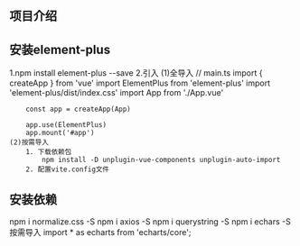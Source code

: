 ## 项目介绍

## 安装element-plus
 1.npm install element-plus --save
 2.引入
    (1)全导入
        // main.ts
        import { createApp } from 'vue'
        import ElementPlus from 'element-plus'
        import 'element-plus/dist/index.css'
        import App from './App.vue'

        const app = createApp(App)

        app.use(ElementPlus)
        app.mount('#app')
    (2)按需导入
        1. 下载依赖包
            npm install -D unplugin-vue-components unplugin-auto-import
        2. 配置vite.config文件 

## 安装依赖
npm i normalize.css -S
npm i axios -S  npm i querystring -S
npm i echars -S
    按需导入
    import * as echarts from 'echarts/core';
